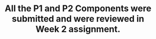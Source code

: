 <div align="center">
    <h1> All the P1 and P2 Components were submitted and were reviewed in Week 2 assignment.</h1>
    
 </div>